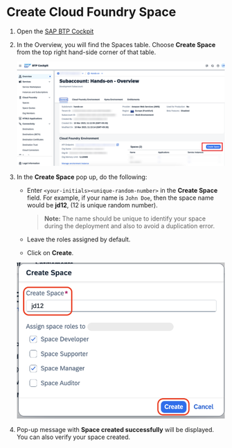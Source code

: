 # Create Cloud Foundry Space

1. Open the [SAP BTP Cockpit](https://apac.cockpit.btp.cloud.sap/cockpit/#/globalaccount/a9030b2a-ed51-438e-9166-241ce6c0291d/subaccount/4c1ebe70-43f2-4a82-83c1-c85da24c7fba/subaccountoverview)

2. In the Overview, you will find the Spaces table. Choose **Create Space** from the top right hand-side corner of that table.

    ![click-create-space](../images/create-space/click-create-space.png)

3. In the **Create Space** pop up, do the following:

    - Enter `<your-initials><unique-random-number>` in the **Create Space** field. For example, if your name is `John Doe`, then the space name would be **jd12**, (12 is unique random number).

        > **Note:** The name should be unique to identify your space during the deployment and also to avoid a duplication error.
    
    - Leave the roles assigned by default. 
    - Click on **Create**.

    ![click-create-space](../images/create-space/create-space1.png)

4. Pop-up message with **Space created successfully** will be displayed. You can also verify your space created.

